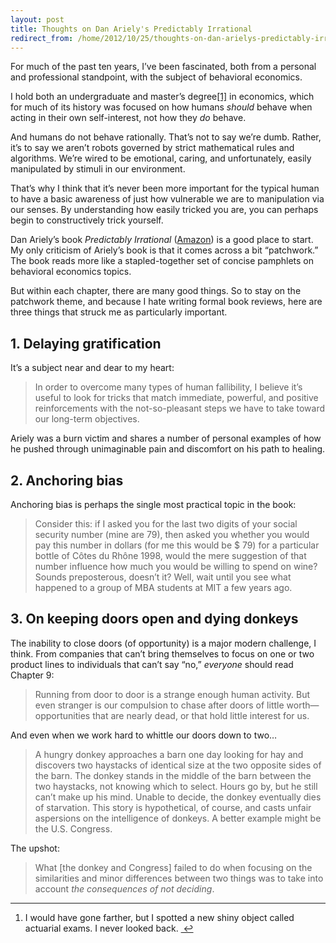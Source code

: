 ```yaml
---
layout: post
title: Thoughts on Dan Ariely's Predictably Irrational
redirect_from: /home/2012/10/25/thoughts-on-dan-arielys-predictably-irrational/index.html
---
```

<p>For much of the past ten years, I’ve been fascinated, both from a personal and professional standpoint, with the subject of behavioral economics.</p>

<p>I hold both an undergraduate and master’s degree<a href="#fn:1" id="fnref:1" title="see footnote" class="footnote">[1]</a> in economics, which for much of its history was focused on how humans <em>should</em> behave when acting in their own self-interest, not how they <em>do</em> behave.</p>

<p>And humans do not behave rationally. That’s not to say we’re dumb. Rather, it’s to say we aren’t robots governed by strict mathematical rules and algorithms. We’re wired to be emotional, caring, and unfortunately, easily manipulated by stimuli in our environment. </p>

<p>That’s why I think that it’s never been more important for the typical human to have a basic awareness of just how vulnerable we are to manipulation via our senses. By understanding how easily tricked you are, you can perhaps begin to constructively trick yourself.</p>

<p>Dan Ariely’s book <em>Predictably Irrational</em> (<a href="&quot;http://www.amazon.com/gp/product/0061353248/ref=as_li_ss_tl?ie=UTF8&amp;camp=1789&amp;creative=390957&amp;creativeASIN=0061353248&amp;linkCode=as2&amp;tag=practiceffici-20&quot;">Amazon</a>) is a good place to start. My only criticism of Ariely’s book is that it comes across a bit “patchwork.” The book reads more like a stapled-together set of concise pamphlets on behavioral economics topics.</p>

<p>But within each chapter, there are many good things. So to stay on the patchwork theme, and because I hate writing formal book reviews, here are three things that struck me as particularly important.</p>

<h2 id="delayinggratification">1. Delaying gratification</h2>

<p>It’s a subject near and dear to my heart:</p>

<blockquote>
<p>In order to overcome many types of human fallibility, I believe it’s useful to look for tricks that match immediate, powerful, and positive reinforcements with the not-so-pleasant steps we have to take toward our long-term objectives.</p>
</blockquote>

<p>Ariely was a burn victim and shares a number of personal examples of how he pushed through unimaginable pain and discomfort on his path to healing.</p>

<h2 id="anchoringbias">2. Anchoring bias</h2>

<p>Anchoring bias is perhaps the single most practical topic in the book:</p>

<blockquote>
<p>Consider this: if I asked you for the last two digits of your social security number (mine are 79), then asked you whether you would pay this number in dollars (for me this would be $ 79) for a particular bottle of Côtes du Rhône 1998, would the mere suggestion of that number influence how much you would be willing to spend on wine? Sounds preposterous, doesn’t it? Well, wait until you see what happened to a group of MBA students at MIT a few years ago.</p>
</blockquote>

<h2 id="onkeepingdoorsopenanddyingdonkeys">3. On keeping doors open and dying donkeys</h2>

<p>The inability to close doors (of opportunity) is a major modern challenge, I think. From companies that can’t bring themselves to focus on one or two product lines to individuals that can’t say “no,” <em>everyone</em> should read Chapter 9:</p>

<blockquote>
<p>Running from door to door is a strange enough human activity. But even stranger is our compulsion to chase after doors of little worth—opportunities that are nearly dead, or that hold little interest for us.</p>
</blockquote>

<p>And even when we work hard to whittle our doors down to two…</p>

<blockquote>
<p>A hungry donkey approaches a barn one day looking for hay and discovers two haystacks of identical size at the two opposite sides of the barn. The donkey stands in the middle of the barn between the two haystacks, not knowing which to select. Hours go by, but he still can’t make up his mind. Unable to decide, the donkey eventually dies of starvation. This story is hypothetical, of course, and casts unfair aspersions on the intelligence of donkeys. A better example might be the U.S. Congress.</p>
</blockquote>

<p>The upshot:</p>

<blockquote>
<p>What [the donkey and Congress] failed to do when focusing on the similarities and minor differences between two things was to take into account <em>the consequences of not deciding</em>.</p>
</blockquote>

<div class="footnotes">
<hr>
<ol>

<li id="fn:1">
<p>I would have gone farther, but I spotted a new shiny object called actuarial exams. I never looked back. <a href="#fnref:1" title="return to article" class="reversefootnote">&nbsp;↩</a></p>
</li>

</ol>
</div>
